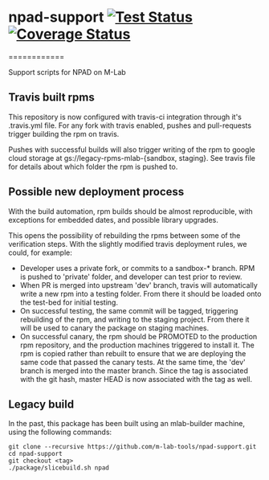 # npad-support [![Test Status](https://travis-ci.org/m-lab/npad-support.svg?branch=master)](https://travis-ci.org/m-lab/npad-support.svg?branch=master) [![Coverage Status](https://coveralls.io/repos/github/m-lab/npad-support/badge.svg?branch=master)](https://coveralls.io/github/m-lab/npad-support?branch=master)
============

Support scripts for NPAD on M-Lab

## Travis built rpms
This repository is now configured with travis-ci integration through
it's .travis.yml file.  For any fork with travis enabled, pushes and
pull-requests trigger building the rpm on travis.

Pushes with successful builds will also trigger writing of the rpm to
google cloud storage at gs://legacy-rpms-mlab-{sandbox, staging}.
See travis file for details about which folder the rpm is pushed to.

## Possible new deployment process
With the build automation, rpm builds should be almost reproducible, with
exceptions for embedded dates, and possible library upgrades.

This opens the possibility of rebuilding the rpms between some of the
verification steps.  With the slightly modified travis deployment rules,
we could, for example:
* Developer uses a private fork, or commits to a sandbox-* branch.   RPM
  is pushed to 'private' folder, and developer can test prior to review.
* When PR is merged into upstream 'dev' branch, travis will
  automatically write a new rpm into a testing folder.  From there it
  should be loaded onto the test-bed for initial testing.
* On successful testing, the same commit will be tagged, triggering
  rebuilding of the rpm, and writing to the staging project.  From there
  it will be used to canary the package on staging machines.
* On successful canary, the rpm should be PROMOTED to the production rpm
  repository, and the production machines triggered to install it.  The
  rpm is copied rather than rebuilt to ensure that we are deploying the
  same code that passed the canary tests.  At the same time, the 'dev'
  branch is merged into the master branch.  Since the tag is associated
  with the git hash, master HEAD is now associated with the tag as well.

## Legacy build
In the past, this package has been built using an mlab-builder machine,
using the following commands:

    git clone --recursive https://github.com/m-lab-tools/npad-support.git
    cd npad-support
    git checkout <tag>
    ./package/slicebuild.sh npad

